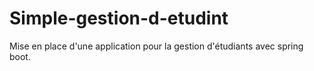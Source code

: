 # Simple-gestion-d-etudint
Mise en place d'une application pour la gestion d'étudiants avec spring boot.
